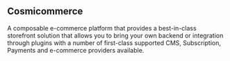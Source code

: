 ## Cosmicommerce

A composable e-commerce platform that provides a best-in-class storefront solution that allows you to bring your own backend or integration through plugins with a number of first-class supported CMS, Subscription, Payments and e-commerce providers available.
